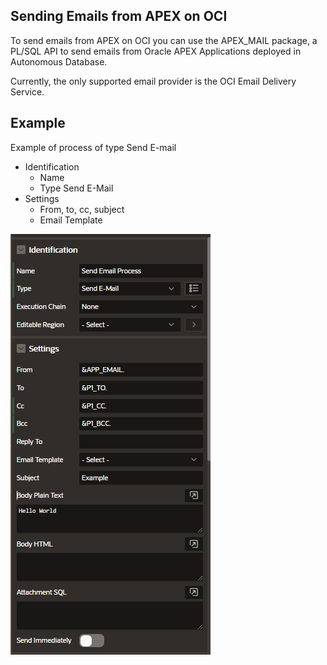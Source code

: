 ## Sending Emails from APEX on OCI

To send emails from APEX on OCI you can use the APEX_MAIL package, a PL/SQL API to send emails from Oracle APEX Applications deployed in Autonomous Database.

Currently, the only supported email provider is the OCI Email Delivery Service.

## Example

Example of process of type Send E-mail

- Identification
  - Name
  - Type Send E-Mail
- Settings
  - From, to, cc, subject
  - Email Template

![Send Email](images/send_email_attributes.png)
